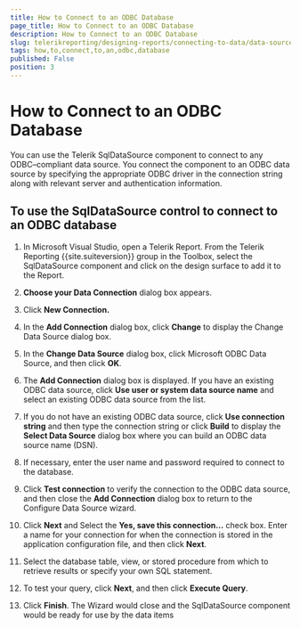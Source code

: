 ```yaml
---
title: How to Connect to an ODBC Database
page_title: How to Connect to an ODBC Database 
description: How to Connect to an ODBC Database
slug: telerikreporting/designing-reports/connecting-to-data/data-source-components/sqldatasource-component/-how-to/how-to-connect-to-an-odbc-database
tags: how,to,connect,to,an,odbc,database
published: False
position: 3
---
```


# How to Connect to an ODBC Database



You can use the Telerik SqlDataSource component to connect to any        ODBC–compliant data source. You connect the component to an ODBC data        source by specifying the appropriate ODBC driver in the connection string        along with relevant server and authentication information.

## To use the SqlDataSource control to connect to an ODBC database

1. In Microsoft Visual Studio, open a Telerik Report. From the              Telerik Reporting {{site.suiteversion}} group in the Toolbox, select the              SqlDataSource component and click on the design surface to add it              to the Report.

1. __Choose your Data Connection__ dialog box              appears.

1. Click __New Connection.__ 

1. In the __Add Connection__ dialog box,              click __Change__ to display the Change Data Source dialog box.

1. In the __Change Data Source__ dialog box,              click Microsoft ODBC Data Source, and then click __OK__.

1. The __Add Connection__ dialog box is displayed.             If you have an existing ODBC data source, click __Use user or system data source name__ and select an existing ODBC data source from the list.

1. If you do not have an existing ODBC data source, click __Use connection string__ and then type the connection string              or click __Build__ to display the              __Select Data Source__ dialog box where you can build an             ODBC data source name (DSN).

1. If necessary, enter the user name and password required to              connect to the database.

1. Click __Test connection__ to verify the connection to the ODBC data             source, and then close the __Add Connection__ dialog box to return to the             Configure Data Source wizard.

1. Click __Next__ and Select the __Yes, save this connection…__ check box. Enter a name for your connection for when the connection is stored              in the application configuration file, and then click __Next__.

1. Select the database table, view, or stored procedure from which             to retrieve results or specify your own SQL statement.

1. To test your query, click __Next__, and              then click __Execute Query__.

1. Click __Finish__. The Wizard would close              and the SqlDataSource component would be ready for use by the data items



